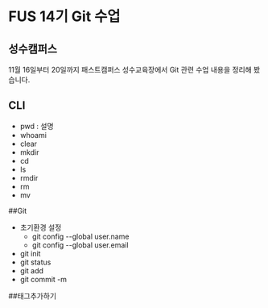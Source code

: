 # FUS 14기 Git 수업
## 성수캠퍼스
11월 16일부터 20일까지 패스트캠퍼스 성수교육장에서 Git 관련 수업 내용을 정리해 봤습니다.

## CLI
- pwd : 설명
- whoami
- clear
- mkdir
- cd
- ls
- rmdir
- rm
- mv

##Git
- 초기환경 설정
  - git config --global user.name
  - git config --global user.email
- git init
- git status
- git add
- git commit -m

##태그추가하기
